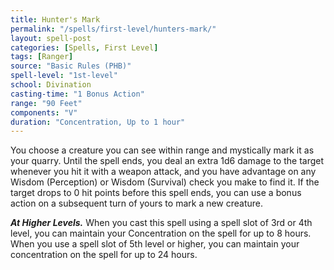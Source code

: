 ```yaml
---
title: Hunter's Mark
permalink: "/spells/first-level/hunters-mark/"
layout: spell-post
categories: [Spells, First Level]
tags: [Ranger]
source: "Basic Rules (PHB)"
spell-level: "1st-level"
school: Divination
casting-time: "1 Bonus Action"
range: "90 Feet"
components: "V"
duration: "Concentration, Up to 1 hour"
---
```


You choose a creature you can see within range and mystically mark it as your quarry. Until the spell ends, you deal an extra 1d6 damage to the target whenever you hit it with a weapon attack, and you have advantage on any Wisdom (Perception) or Wisdom (Survival) check you make to find it. If the target drops to 0 hit points before this spell ends, you can use a bonus action on a subsequent turn of yours to mark a new creature.

***At Higher Levels.*** When you cast this spell using a spell slot of 3rd or 4th level, you can maintain your Concentration on the spell for up to 8 hours. When you use a spell slot of 5th level or higher, you can maintain your concentr⁠ation on the spell for up to 24 hours.